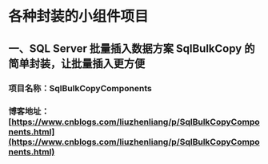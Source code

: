 # 各种封装的小组件项目

## 一、SQL Server 批量插入数据方案 SqlBulkCopy 的简单封装，让批量插入更方便
### 项目名称：SqlBulkCopyComponents
### 博客地址：[https://www.cnblogs.com/liuzhenliang/p/SqlBulkCopyComponents.html](https://www.cnblogs.com/liuzhenliang/p/SqlBulkCopyComponents.html)
